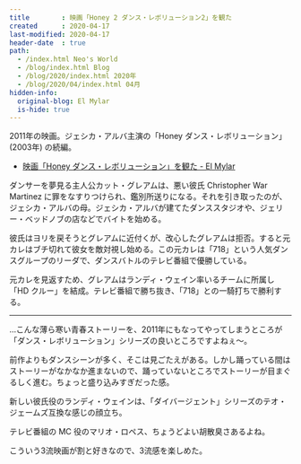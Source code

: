 ```yaml
---
title        : 映画「Honey 2 ダンス・レボリューション2」を観た
created      : 2020-04-17
last-modified: 2020-04-17
header-date  : true
path:
  - /index.html Neo's World
  - /blog/index.html Blog
  - /blog/2020/index.html 2020年
  - /blog/2020/04/index.html 04月
hidden-info:
  original-blog: El Mylar
  is-hide: true
---
```


2011年の映画。ジェシカ・アルバ主演の「Honey ダンス・レボリューション」(2003年) の続編。

- [映画「Honey ダンス・レボリューション」を観た - El Mylar](https://neos21.hateblo.jp/entry/2020/03/08/113000)

ダンサーを夢見る主人公カット・グレアムは、悪い彼氏 Christopher War Martinez に罪をなすりつけられ、鑑別所送りになる。それを引き取ったのが、ジェシカ・アルバの母。ジェシカ・アルバが建てたダンススタジオや、ジェリー・ベッドノブの店などでバイトを始める。

彼氏はヨリを戻そうとグレアムに近付くが、改心したグレアムは拒否。すると元カレはブチ切れて彼女を敵対視し始める。この元カレは「718」という人気ダンスグループのリーダで、ダンスバトルのテレビ番組で優勝している。

元カレを見返すため、グレアムはランディ・ウェイン率いるチームに所属し「HD クルー」を結成。テレビ番組で勝ち抜き、「718」との一騎打ちで勝利する。

---

…こんな薄ら寒い青春ストーリーを、2011年にもなってやってしまうところが「ダンス・レボリューション」シリーズの良いところですよねぇ〜。

前作よりもダンスシーンが多く、そこは見ごたえがある。しかし踊っている間はストーリーがなかなか進まないので、踊っていないところでストーリーが目まぐるしく進む。ちょっと盛り込みすぎだった感。

新しい彼氏役のランディ・ウェインは、「ダイバージェント」シリーズのテオ・ジェームズ互換な感じの顔立ち。

テレビ番組の MC 役のマリオ・ロペス、ちょうどよい胡散臭さあるよね。

こういう3流映画が割と好きなので、3流感を楽しめた。
